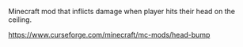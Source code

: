 Minecraft mod that inflicts damage when player hits their head on the ceiling.

https://www.curseforge.com/minecraft/mc-mods/head-bump
